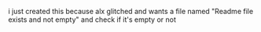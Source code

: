 i just created this because alx glitched and wants a file named "Readme file exists and not empty" and check if it's empty or not
